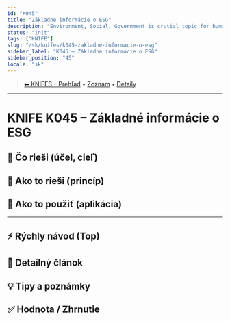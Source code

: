 ```yaml
---
id: "K045"
title: "Základné informácie o ESG"
description: "Environment, Social, Government is crutial topic for human being survival. It is important to understand  the background"
status: "init"
tags: ["KNIFE"]
slug: "/sk/knifes/k045-zakladne-informacie-o-esg"
sidebar_label: "K045 – Základné informácie o ESG"
sidebar_position: "45"
locale: "sk"
---
```

<!-- body:start -->

<!-- nav:knifes -->
> [⬅ KNIFES – Prehľad](../KNIFEsOverview.md) • [Zoznam](../KNIFE_Overview_List.md) • [Detaily](../KNIFE_Overview_Details.md)
---
# KNIFE K045 – Základné informácie o ESG

## 🎯 Čo rieši (účel, cieľ)

## 🧩 Ako to rieši (princíp)

## 🧪 Ako to použiť (aplikácia)

---

## ⚡ Rýchly návod (Top)

## 📜 Detailný článok

## 💡 Tipy a poznámky

## ✅ Hodnota / Zhrnutie
